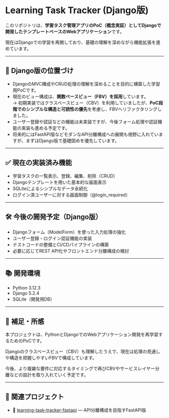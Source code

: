 # Learning Task Tracker (Django版)

このリポジトリは、**学習タスク管理アプリのPoC（概念実証）としてDjangoで開発したテンプレートベースのWebアプリケーション**です。

現在はDjangoでの学習を再開しており、基礎の理解を深めながら機能拡張を進めています。

---

## 🧭 Django版の位置づけ

- DjangoのMVC構成やCRUD処理の理解を深めることを目的に構築した学習用PoCです。  
- 現在のビュー構成は、**関数ベースビュー（FBV）を採用**しています。  
  → 初期実装ではクラスベースビュー（CBV）を利用していましたが、**PoC段階でのシンプルな構造と可読性の優先**を考慮し、FBVへリファクタリングしました。  
- ユーザー登録や認証などの機能は未実装ですが、今後フォーム処理や認証機能の実装も進める予定です。  
- 将来的にはFastAPI版などモダンなAPI分離構成への展開も視野に入れていますが、まずはDjango版で基礎固めを優先しています。

---

## ✅ 現在の実装済み機能

- 学習タスクの一覧表示、登録、編集、削除（CRUD）  
- Djangoテンプレートを用いた基本的な画面表示  
- SQLiteによるシンプルなデータ永続化  
- ログイン済ユーザーに対する画面制御（@login_required）

---

## 🛠 今後の開発予定（Django版）

- Djangoフォーム（ModelForm）を使った入力処理の強化  
- ユーザー登録・ログイン認証機能の実装  
- テストコードの整備とCI/CDパイプラインの構築  
- 必要に応じてREST API化やフロントエンド分離構成の検討  

---

## 📚 開発環境

- Python 3.12.3  
- Django 5.2.4  
- SQLite（開発用DB）  

---

## 📝 補足・所感

本プロジェクトは、PythonとDjangoでのWebアプリケーション開発を再学習するためのPoCです。

Djangoのクラスベースビュー（CBV）も理解したうえで、現在は処理の見通しや構造を把握しやすいFBVで構成しています。

今後、より複雑な要件に対応するタイミングで再びCBVやサービスレイヤー分離などの設計を取り入れていく予定です。

---

## 📎 関連プロジェクト

- 🚀 [learning-task-tracker-fastapi](https://github.com/ShigeoYugawa/learning-task-tracker-fastapi) — API分離構成を目指すFastAPI版
